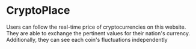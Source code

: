 # CryptoPlace
Users can follow the real-time price of cryptocurrencies on this website. They are able to exchange the pertinent values for their nation's  currency. Additionally, they can see each coin's fluctuations independently
